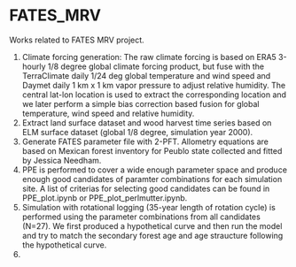 # FATES_MRV
Works related to FATES MRV project.
1. Climate forcing generation: The raw climate forcing is based on ERA5 3-hourly 1/8 degree global climate forcing product, but fuse with the TerraClimate daily 1/24 deg global temperature and wind speed and Daymet daily 1 km x 1 km vapor pressure to adjust relative humidity. The central lat-lon location is used to extract the corresponding location and we later perform a simple bias correction based fusion for global temperature, wind speed and relative humidity.
2. Extract land surface dataset and wood harvest time series based on ELM surface dataset (global 1/8 degree, simulation year 2000).
3. Generate FATES parameter file with 2-PFT. Allometry equations are based on Mexican forest inventory for Peublo state collected and fitted by Jessica Needham.
4. PPE is performed to cover a wide enough parameter space and produce enough good candidates of paramter combinations for each simulation site. A list of criterias for selecting good candidates can be found in PPE_plot.ipynb or PPE_plot_perlmutter.ipynb.
5. Simulation with rotational logging (35-year length of rotation cycle) is performed using the parameter combinations from all candidates (N=27). We first produced a hypothetical curve and then run the model and try to match the secondary forest age and age straucture following the hypothetical curve.
6. 
